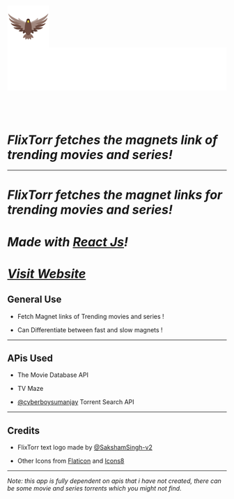 <a href="https://rohtanshsehgal.github.io/FlixTorr/"><img src="./src/images/falcon.png" align="left" ></a>

## ![**FlixTorr**](./src/images/FlixTorr.svg)

<br></br>

# **_FlixTorr fetches the magnets link of trending movies and series!_**

---

# **_FlixTorr fetches the magnet links for trending movies and series!_**

# _Made with [React Js](https://reactjs.org/)!_

# _[Visit Website](https://rohtanshsehgal.github.io/FlixTorr/)_

## **General Use**

- Fetch Magnet links of Trending movies and series !

- Can Differentiate between fast and slow magnets !

---

## **APis Used**

- The Movie Database API

- TV Maze

- [@cyberboysumanjay](https://github.com/cyberboysumanjay) Torrent Search API

---

## **Credits**

- FlixTorr text logo made by [@SakshamSingh-v2](https://github.comSakshamSingh-v2)

- Other Icons from [Flaticon](https://www.flaticon.com/) and [Icons8](https://icons8.com/)

---

_Note: this app is fully dependent on apis that i have not created, there can be some movie and series torrents which you might not find._
